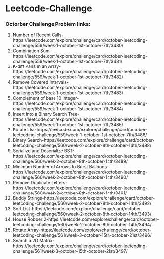 # Leetcode-Challenge

<h3>Octorber Challenge Problem links: </h3>
<ol>
<li>Number of Recent Calls- https://leetcode.com/explore/challenge/card/october-leetcoding-challenge/559/week-1-october-1st-october-7th/3480/</li>
  <li>Combination Sum- https://leetcode.com/explore/challenge/card/october-leetcoding-challenge/559/week-1-october-1st-october-7th/3481/</li>
  <li>K-diff Pairs in an Array- https://leetcode.com/explore/challenge/card/october-leetcoding-challenge/559/week-1-october-1st-october-7th/3482/</li>
  <li>Remove Covered Intervals-https://leetcode.com/explore/challenge/card/october-leetcoding-challenge/559/week-1-october-1st-october-7th/3483/</li>
  <li>Complement of base 10 integer-https://leetcode.com/explore/challenge/card/october-leetcoding-challenge/559/week-1-october-1st-october-7th/3484/</li>
  <li>Insert into a Binary Search Tree- https://leetcode.com/explore/challenge/card/october-leetcoding-challenge/559/week-1-october-1st-october-7th/3485/</li>
  <li>Rotate List-https://leetcode.com/explore/challenge/card/october-leetcoding-challenge/559/week-1-october-1st-october-7th/3486/</li>
  <li>Binary Search-https://leetcode.com/explore/challenge/card/october-leetcoding-challenge/560/week-2-october-8th-october-14th/3488/</li>
  <li>Serialize and Deserialize BST-https://leetcode.com/explore/challenge/card/october-leetcoding-challenge/560/week-2-october-8th-october-14th/3489/</li>
  <li> Minimum Number of Arrows to Burst Balloons-https://leetcode.com/explore/challenge/card/october-leetcoding-challenge/560/week-2-october-8th-october-14th/3490/</li>
  <li>Remove Duplicate Letters-https://leetcode.com/explore/challenge/card/october-leetcoding-challenge/560/week-2-october-8th-october-14th/3491/</li>
  <li>Buddy Strings-https://leetcode.com/explore/challenge/card/october-leetcoding-challenge/560/week-2-october-8th-october-14th/3492/</li>
  <li>Sort List-https://leetcode.com/explore/challenge/card/october-leetcoding-challenge/560/week-2-october-8th-october-14th/3493/</li>
  <li>House Robber 2-https://leetcode.com/explore/challenge/card/october-leetcoding-challenge/560/week-2-october-8th-october-14th/3494/</li>
  <li>Rotate Array-https://leetcode.com/explore/challenge/card/october-leetcoding-challenge/561/week-3-october-15th-october-21st/3496/</li>
  <li>Search a 2D Matrix-https://leetcode.com/explore/challenge/card/october-leetcoding-challenge/561/week-3-october-15th-october-21st/3497/</li>
</ol>
